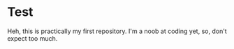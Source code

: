 # Test
Heh, this is practically my first repository. I'm a noob at coding yet, so, don't expect too much.
